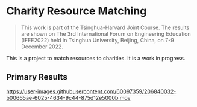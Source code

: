 # Charity Resource Matching

> This work is part of the Tsinghua-Harvard Joint Course.
> The results are shown on The 3rd International Forum on Engineering Education (IFEE2022) held in Tsinghua University, Beijing, China, on 7-9 December 2022.

This is a project to match resources to charities. It is a work in progress.

## Primary Results

https://user-images.githubusercontent.com/60097359/206840032-b00665ae-6025-4634-9c44-875d12e5000b.mov

